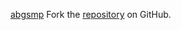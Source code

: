 [abgsmp](https://abgsmp.pages.dev)
Fork the [repository](https://github.com/harlahsaduki) on GitHub.